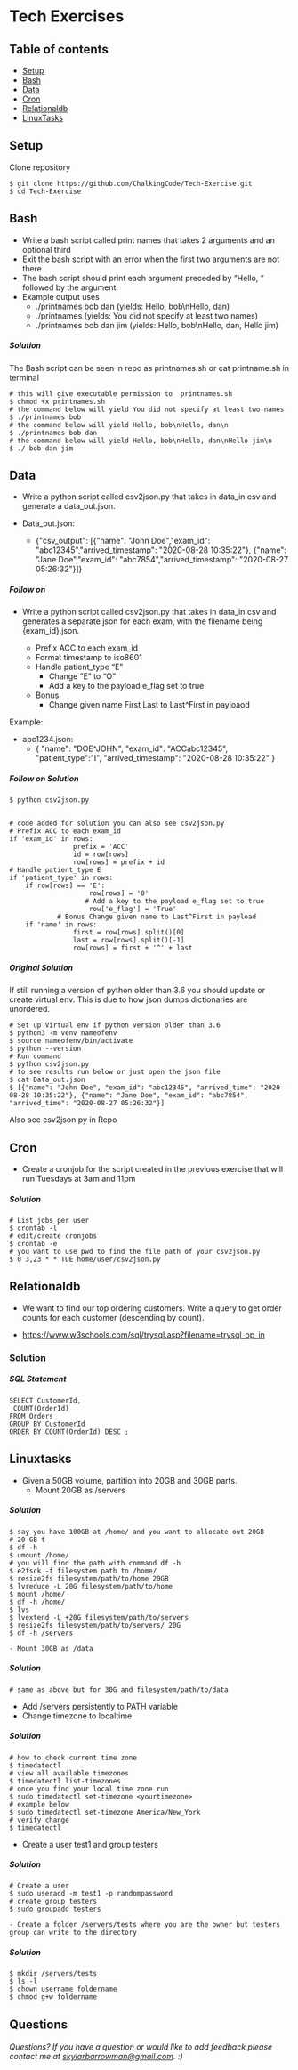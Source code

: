 # Tech Exercises

## Table of contents
* [Setup](#setup)
* [Bash](#bash)
* [Data](#data)
* [Cron](#cron)
* [Relationaldb](#relationaldb)
* [LinuxTasks](#linuxtasks)

## Setup

Clone repository 

	$ git clone https://github.com/ChalkingCode/Tech-Exercise.git
	$ cd Tech-Exercise

## Bash 
- Write a bash script called print names that takes 2 arguments and an optional third
- Exit the bash script with an error when the first two arguments are not there
- The bash script should print each argument preceded by “Hello, “ followed by the argument.
- Example output uses
	- ./printnames bob dan (yields: Hello, bob\nHello, dan)
	- ./printnames (yields: You did not specify at least two names)
	- ./printnames bob dan jim (yields: Hello, bob\nHello, dan, Hello jim)

##### Solution 

The Bash script can be seen in repo as printnames.sh or cat printname.sh in terminal
	
	# this will give executable permission to  printnames.sh 
	$ chmod +x printnames.sh
	# the command below will yield You did not specify at least two names  
	$ ./printnames bob
	# the command below will yield Hello, bob\nHello, dan\n
	$ ./printnames bob dan
	# the command below will yield Hello, bob\nHello, dan\nHello jim\n
	$ ./ bob dan jim
	

## Data

- Write a python script called csv2json.py that takes in data_in.csv and generate a data_out.json.


- Data_out.json:
	- {"csv_output": [{"name": "John Doe","exam_id": "abc12345","arrived_timestamp": "2020-08-28 10:35:22"}, {"name": "Jane Doe","exam_id": "abc7854","arrived_timestamp": "2020-08-27 05:26:32"}]}

##### Follow on

- Write a python script called csv2json.py that takes in data_in.csv and generates a separate json for each exam, with the filename being {exam_id}.json.
	
	- Prefix ACC to each exam_id
	- Format timestamp to iso8601
	- Handle patient_type “E”
		- Change  ”E” to “O”
		- Add a key to the payload e_flag set to true
	- Bonus
		- Change given name First Last to Last^First in payloaod

Example:
- abc1234.json:
	- {
	  "name": "DOE^JOHN",
	  "exam_id": "ACCabc12345", 
	  "patient_type":"I",
	  "arrived_timestamp": "2020-08-28 10:35:22"
	  }
 

##### Follow on Solution 

	$ python csv2json.py
	
	
	# code added for solution you can also see csv2json.py 
	# Prefix ACC to each exam_id 	
	if 'exam_id' in rows:
                    prefix = 'ACC'
                    id = row[rows]
                    row[rows] = prefix + id     
	# Handle patient_type E
	if 'patient_type' in rows:
		if row[rows] == 'E':
                        row[rows] = 'O'
                       # Add a key to the payload e_flag set to true 
                        row['e_flag'] = 'True'
                # Bonus Change given name to Last^First in payload
		if 'name' in rows:
                    first = row[rows].split()[0]
                    last = row[rows].split()[-1]
                    row[rows] = first + '^' + last


##### Original Solution

If still running a version of python older than 3.6 you should update or create virtual env. This is due to how json dumps dictionaries are unordered.
	
	# Set up Virtual env if python version older than 3.6 
	$ python3 -m venv nameofenv
	$ source nameofenv/bin/activate
	$ python --version 
	# Run command 
	$ python csv2json.py
	# to see results run below or just open the json file  
	$ cat Data_out.json 
	$ [{"name": "John Doe", "exam_id": "abc12345", "arrived_time": "2020-08-28 10:35:22"}, {"name": "Jane Doe", "exam_id": "abc7854", "arrived_time": "2020-08-27 05:26:32"}]	

Also see csv2json.py in Repo 

## Cron 
- Create a cronjob for the script created in the previous exercise that will run  Tuesdays at 3am and 11pm

##### Solution
	
	# List jobs per user 
	$ crontab -l
	# edit/create cronjobs 
	$ crontab -e
	# you want to use pwd to find the file path of your csv2json.py  
	$ 0 3,23 * * TUE home/user/csv2json.py 

## Relationaldb 

- We want to find our top ordering customers. Write a query to get order counts for each customer (descending by count).

- https://www.w3schools.com/sql/trysql.asp?filename=trysql_op_in

### Solution
##### SQL Statement
	SELECT CustomerId,
 	 COUNT(OrderId)
	FROM Orders
	GROUP BY CustomerId
	ORDER BY COUNT(OrderId) DESC ;

## Linuxtasks

- Given a 50GB volume, partition into 20GB and 30GB parts.
	- Mount 20GB as /servers
		
##### Solution
		
	$ say you have 100GB at /home/ and you want to allocate out 20GB 
	# 20 GB t
	$ df -h
	$ umount /home/ 
	# you will find the path with command df -h 
	$ e2fsck -f filesystem path to /home/ 
	$ resize2fs filesystem/path/to/home 20GB
	$ lvreduce -L 20G filesystem/path/to/home 
	$ mount /home/
	$ df -h /home/ 
	$ lvs 
	$ lvextend -L +20G filesystem/path/to/servers
	$ resize2fs filesystem/path/to/servers/ 20G 
	$ df -h /servers 
	
	- Mount 30GB as /data

##### Solution		
	
	# same as above but for 30G and filesystem/path/to/data

- Add /servers persistently to PATH variable
- Change timezone to localtime

##### Solution

	# how to check current time zone
	$ timedatectl
	# view all available timezones 
	$ timedatectl list-timezones
	# once you find your local time zone run 
	$ sudo timedatectl set-timezone <yourtimezone>
	# example below 
	$ sudo timedatectl set-timezone America/New_York
	# verify change 
	$ timedatectl

- Create a user test1 and group testers

##### Solution 
	
	# Create a user 
	$ sudo useradd -m test1 -p randompassword
	# create group testers
	$ sudo groupadd testers
	
	- Create a folder /servers/tests where you are the owner but testers group can write to the directory
		
##### Solution
		
	$ mkdir /servers/tests
	$ ls -l 
	$ chown username foldername
	$ chmod g+w foldername

## Questions

###### Questions? If you have a question or would like to add feedback please contact me at skylarbarrowman@gmail.com. :)
